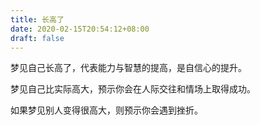 ```yaml
---
title: 长高了
date: 2020-02-15T20:54:12+08:00
draft: false
---
```


梦见自己长高了，代表能力与智慧的提高，是自信心的提升。

梦见自己比实际高大，预示你会在人际交往和情场上取得成功。

如果梦见别人变得很高大，则预示你会遇到挫折。

